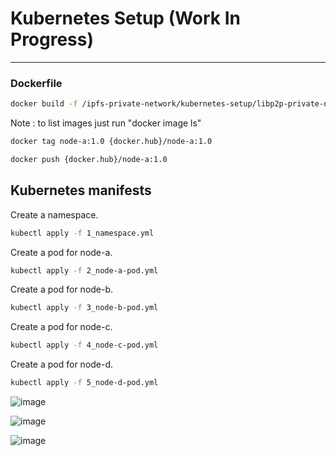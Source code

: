 # Kubernetes Setup (Work In Progress)

<hr>

### Dockerfile

```bash
docker build -f /ipfs-private-network/kubernetes-setup/libp2p-private-network/node-a-dockerfile.dev -t node-a:1.0 .
```
Note : to list images just run "docker image ls"

```bash
docker tag node-a:1.0 {docker.hub}/node-a:1.0
```

```bash
docker push {docker.hub}/node-a:1.0
```


## Kubernetes manifests

Create a namespace.

```bash
kubectl apply -f 1_namespace.yml
```

Create a pod for node-a.
```bash
kubectl apply -f 2_node-a-pod.yml
```

Create a pod for node-b.
```bash
kubectl apply -f 3_node-b-pod.yml
```

Create a pod for node-c.
```bash
kubectl apply -f 4_node-c-pod.yml
```

Create a pod for node-d.
```bash
kubectl apply -f 5_node-d-pod.yml
```

![image](https://user-images.githubusercontent.com/76512851/236633007-8db19213-71a2-45b7-9621-d48ddda6fede.png)


![image](https://user-images.githubusercontent.com/76512851/236633865-c8003f54-1219-4f63-83a7-bf6a574d70ce.png)


![image](https://user-images.githubusercontent.com/76512851/236633883-eb0d697e-874e-4b1b-b157-5158da8c4513.png)

